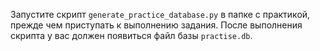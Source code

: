 Запустите скрипт `generate_practice_database.py` в папке с практикой, прежде чем приступать к выполнению задания. После
выполнения скрипта у вас должен появиться файл базы `practise.db`. 
